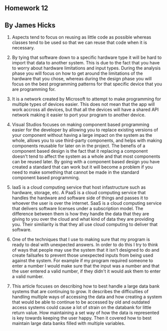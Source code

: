 ## Homework 12
## By James Hicks
1. Aspects tend to focus on reusing as little code as possible whereas classes tend to be used so that we can reuse that code when it is necessary.

2. By tying that software down to a specific hardware type it will be hard to import that data to another system. This is due to the fact that you have to worry about hardware limitations and input types. During the analysis phase you will focus on how to get around the limitations of the hardware that you chose, whereas during the design phase you will focus on the best programming patterns for that specific device that you are programming for.

3. It is a network created by Microsoft to attempt to make programming for multiple types of devices easier. This does not mean that the app will work accross all devices, but that all the devices will have a shared API network making it easier to port your program to another device.

4. Visual Studios focuses on making component based programming easier for the developer by allowing you to replace existing versions of your component without having a large impact on the system as the whole, allows you to use third-party components, and helps with making components reusable for later on in the project. The benefis of a component based design is the fact that it replacing a component doesn't tend to affect the system as a whole and that most components can be reused later. By going with a component based design you have created a standard that can work but it will become a problem if you need to make something that cannot be made in the standard component based programming.

5. IaaS is a cloud computing service that host infastructure such as hardware, storage, etc. A PaaS is a cloud computing service that handles the hardware and software side of things and passes it to whoever the user is over the internet. SaaS is a cloud computing service that delivers software licenses under a subscription model. The difference between them is how they handle the data that they are giving to you over the cloud and what kind of data they are providing you. Their similiarity is that they all use cloud computing to deliver that software.

7. One of the techniques that I use to making sure that my program is ready to deal with unexpected answers. In order to do this I try to think of ways that people may use the system that it isn't designed to do and create failsafes to prevent those unexpected inputs from being used against the system. For example if my program required someone to enter a number I would make sure that the input was a number and that the user entered a valid number, if they didn't it would ask them to enter a valid number.

8. This article focuses on describing how to best handle a large data bank systems that are continuing to grow. It describes the difficulties of handling multiple ways of accessing the data and how creating a system that would be able to continue to be accessed by old and outdated access systems could cause a lot of strain on the databank for little return value. How maintaining a set way of how the data is represented is key towards keeping the user happy. Then it covered how to best maintain large data banks filled with multiple variables.